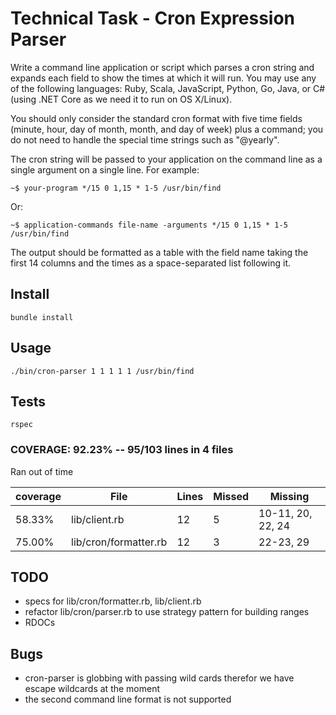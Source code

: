 # Technical Task - Cron Expression Parser

Write a command line application or script which parses a cron string and expands each field to show the times at which it will run. You may use any of the following languages: Ruby, Scala, JavaScript, Python, Go, Java, or C# (using .NET Core as we need it to run on OS X/Linux).

You should only consider the standard cron format with five time fields (minute, hour, day of month, month, and day of week) plus a command; you do not need to handle the special time strings such as "@yearly".

The cron string will be passed to your application on the command line as a single argument on a single line. For example:

`~$ your-program */15 0 1,15 * 1-5 /usr/bin/find`

Or:

`~$ application-commands file-name -arguments */15 0 1,15 * 1-5 /usr/bin/find`

The output should be formatted as a table with the field name taking the first 14 columns and the times as a space-separated list following it.

## Install

`bundle install`

## Usage

`./bin/cron-parser 1 1 1 1 1 /usr/bin/find`

## Tests

` rspec `

### COVERAGE:  92.23% -- 95/103 lines in 4 files

Ran out of time

coverage | File | Lines | Missed | Missing |
--- | --- | --- | --- | ---
58.33% | lib/client.rb | 12 | 5 | 10-11, 20, 22, 24
75.00% | lib/cron/formatter.rb | 12 | 3 | 22-23, 29

## TODO

- specs for lib/cron/formatter.rb, lib/client.rb
- refactor lib/cron/parser.rb to use strategy pattern for building ranges
- RDOCs

## Bugs

- cron-parser is globbing with passing wild cards therefor we have escape wildcards at the moment
- the second command line format is not supported
